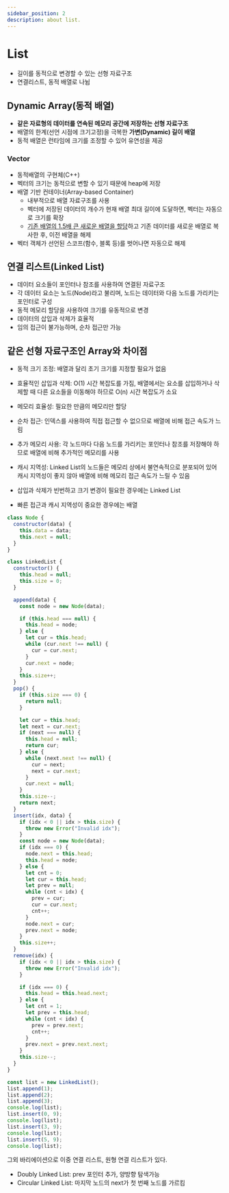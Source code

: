 ```yaml
---
sidebar_position: 2
description: about list.
---
```


# List

- 길이를 동적으로 변경할 수 있는 선형 자료구조
- 연결리스트, 동적 배열로 나뉨

## Dynamic Array(동적 배열)

- **같은 자료형의 데이터를 연속된 메모리 공간에 저장하는 선형 자료구조**
- 배열의 한계(선언 시점에 크기고정)을 극복한 **가변(Dynamic) 길이 배열**
- 동적 배열은 런타임에 크기를 조정할 수 있어 유연성을 제공

### Vector

- 동적배열의 구현체(C++)
- 벡터의 크기는 동적으로 변할 수 있기 때문에 heap에 저장
- 배열 기반 컨테이너(Array-based Container)
  - 내부적으로 배열 자료구조를 사용
  - 벡터에 저장된 데이터의 개수가 현재 배열 최대 길이에 도달하면, 벡터는 자동으로 크기를 확장
  - [기존 배열의 1.5배 큰 새로운 배열을 할당](https://maloveforme.tistory.com/40)하고 기존 데이터를 새로운 배열로 복사한 후, 이전 배열을 해제
- 벡터 객체가 선언된 스코프(함수, 블록 등)를 벗어나면 자동으로 해제

## 연결 리스트(Linked List)

- 데이터 요소들이 포인터나 참조를 사용하여 연결된 자료구조
- 각 데이터 요소는 노드(Node)라고 불리며, 노드는 데이터와 다음 노드를 가리키는 포인터로 구성
- 동적 메모리 할당을 사용하여 크기를 유동적으로 변경
- 데이터의 삽입과 삭제가 효율적
- 임의 접근이 불가능하며, 순차 접근만 가능

## 같은 선형 자료구조인 Array와 차이점

- 동적 크기 조정: 배열과 달리 초기 크기를 지정할 필요가 없음
- 효율적인 삽입과 삭제: O(1) 시간 복잡도를 가짐, 배열에서는 요소를 삽입하거나 삭제할 때 다른 요소들을 이동해야 하므로 O(n) 시간 복잡도가 소요
- 메모리 효율성: 필요한 만큼의 메모리만 할당

- 순차 접근: 인덱스를 사용하여 직접 접근할 수 없으므로 배열에 비해 접근 속도가 느림
- 추가 메모리 사용: 각 노드마다 다음 노드를 가리키는 포인터나 참조를 저장해야 하므로 배열에 비해 추가적인 메모리를 사용
- 캐시 지역성: Linked List의 노드들은 메모리 상에서 불연속적으로 분포되어 있어 캐시 지역성이 좋지 않아 배열에 비해 메모리 접근 속도가 느릴 수 있음

- 삽입과 삭제가 빈번하고 크기 변경이 필요한 경우에는 Linked List
- 빠른 접근과 캐시 지역성이 중요한 경우에는 배열

```javascript
class Node {
  constructor(data) {
    this.data = data;
    this.next = null;
  }
}

class LinkedList {
  constructor() {
    this.head = null;
    this.size = 0;
  }

  append(data) {
    const node = new Node(data);

    if (this.head === null) {
      this.head = node;
    } else {
      let cur = this.head;
      while (cur.next !== null) {
        cur = cur.next;
      }
      cur.next = node;
    }
    this.size++;
  }
  pop() {
    if (this.size === 0) {
      return null;
    }

    let cur = this.head;
    let next = cur.next;
    if (next === null) {
      this.head = null;
      return cur;
    } else {
      while (next.next !== null) {
        cur = next;
        next = cur.next;
      }
      cur.next = null;
    }
    this.size--;
    return next;
  }
  insert(idx, data) {
    if (idx < 0 || idx > this.size) {
      throw new Error("Invalid idx");
    }
    const node = new Node(data);
    if (idx === 0) {
      node.next = this.head;
      this.head = node;
    } else {
      let cnt = 0;
      let cur = this.head;
      let prev = null;
      while (cnt < idx) {
        prev = cur;
        cur = cur.next;
        cnt++;
      }
      node.next = cur;
      prev.next = node;
    }
    this.size++;
  }
  remove(idx) {
    if (idx < 0 || idx > this.size) {
      throw new Error("Invalid idx");
    }

    if (idx === 0) {
      this.head = this.head.next;
    } else {
      let cnt = 1;
      let prev = this.head;
      while (cnt < idx) {
        prev = prev.next;
        cnt++;
      }
      prev.next = prev.next.next;
    }
    this.size--;
  }
}

const list = new LinkedList();
list.append(1);
list.append(2);
list.append(3);
console.log(list);
list.insert(0, 9);
console.log(list);
list.insert(3, 9);
console.log(list);
list.insert(5, 9);
console.log(list);
```

그외 바리에이션으로 이중 연결 리스트, 원형 연결 리스트가 있다.

- Doubly Linked List: prev 포인터 추가, 양방향 탐색가능
- Circular Linked List: 마지막 노드의 next가 첫 번째 노드를 가르킴
